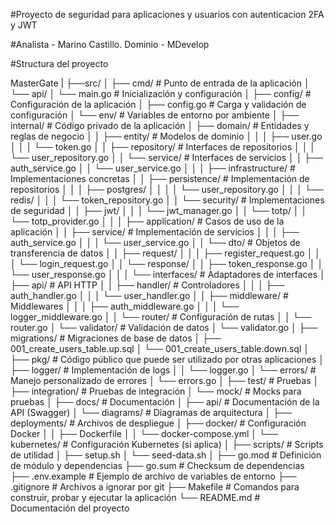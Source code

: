 #Proyecto de seguridad para aplicaciones y usuarios con autenticacion 2FA y JWT 

#Analista - Marino Castillo. Dominio - MDevelop

#Structura del proyecto 

MasterGate
|
├──src/
│
├── cmd/                    # Punto de entrada de la aplicación
│   └── api/
│       └── main.go         # Inicialización y configuración
│
├── config/                 # Configuración de la aplicación
│   ├── config.go           # Carga y validación de configuración
│   └── env/                # Variables de entorno por ambiente
│
├── internal/               # Código privado de la aplicación
│   ├── domain/             # Entidades y reglas de negocio
│   │   ├── entity/         # Modelos de dominio
│   │   │   ├── user.go
│   │   │   └── token.go
│   │   ├── repository/     # Interfaces de repositorios
│   │   │   └── user_repository.go
│   │   └── service/        # Interfaces de servicios
│   │       ├── auth_service.go
│   │       └── user_service.go
│   │
│   ├── infrastructure/     # Implementaciones concretas
│   │   ├── persistence/    # Implementación de repositorios
│   │   │   ├── postgres/
│   │   │   │   └── user_repository.go
│   │   │   └── redis/
│   │   │       └── token_repository.go
│   │   └── security/       # Implementaciones de seguridad
│   │       ├── jwt/
│   │       │   └── jwt_manager.go
│   │       └── totp/
│   │           └── totp_provider.go
│   │
│   ├── application/        # Casos de uso de la aplicación
│   │   ├── service/        # Implementación de servicios
│   │   │   ├── auth_service.go
│   │   │   └── user_service.go
│   │   └── dto/           # Objetos de transferencia de datos
│   │       ├── request/
│   │       │   ├── register_request.go
│   │       │   └── login_request.go
│   │       └── response/
│   │           ├── token_response.go
│   │           └── user_response.go
│   │
│   └── interfaces/         # Adaptadores de interfaces
│       ├── api/            # API HTTP
│       │   ├── handler/    # Controladores
│       │   │   ├── auth_handler.go
│       │   │   └── user_handler.go
│       │   ├── middleware/ # Middlewares
│       │   │   ├── auth_middleware.go
│       │   │   └── logger_middleware.go
│       │   └── router/     # Configuración de rutas
│       │       └── router.go
│       └── validator/      # Validación de datos
│           └── validator.go
│
├── migrations/             # Migraciones de base de datos
│   ├── 001_create_users_table.up.sql
│   └── 001_create_users_table.down.sql
│
├── pkg/                    # Código público que puede ser utilizado por otras aplicaciones
│   ├── logger/             # Implementación de logs
│   │   └── logger.go
│   └── errors/             # Manejo personalizado de errores
│       └── errors.go
│
├── test/                   # Pruebas
│   ├── integration/        # Pruebas de integración
│   └── mock/               # Mocks para pruebas
│
├── docs/                   # Documentación
│   ├── api/                # Documentación de la API (Swagger)
│   └── diagrams/           # Diagramas de arquitectura
│
├── deployments/            # Archivos de despliegue
│   ├── docker/             # Configuración Docker
│   │   ├── Dockerfile
│   │   └── docker-compose.yml
│   └── kubernetes/         # Configuración Kubernetes (si aplica)
│
├── scripts/                # Scripts de utilidad
│   ├── setup.sh
│   └── seed-data.sh
│
├── go.mod                  # Definición de módulo y dependencias
├── go.sum                  # Checksum de dependencias
├── .env.example            # Ejemplo de archivo de variables de entorno
├── .gitignore              # Archivos a ignorar por git
├── Makefile                # Comandos para construir, probar y ejecutar la aplicación
└── README.md               # Documentación del proyecto